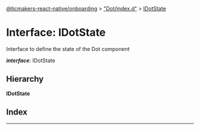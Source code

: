 [@ticmakers-react-native/onboarding](../README.md) > ["Dot/index.d"](../modules/_dot_index_d_.md) > [IDotState](../interfaces/_dot_index_d_.idotstate.md)

# Interface: IDotState

Interface to define the state of the Dot component

*__interface__*: IDotState

## Hierarchy

**IDotState**

## Index

---

